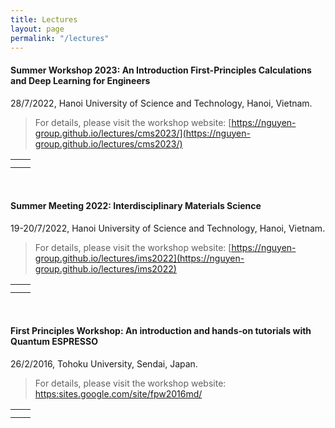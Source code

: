 ```yaml
---
title: Lectures
layout: page
permalink: "/lectures"
---
```


#### Summer Workshop 2023: An Introduction First-Principles Calculations and Deep Learning for Engineers
28/7/2022, Hanoi University of Science and Technology, Hanoi, Vietnam. 
>For details, please visit the workshop website: [https://nguyen-group.github.io/lectures/cms2023/](https://nguyen-group.github.io/lectures/cms2023/)

<table width="800">
    <tr>
        <td style="text-align: center;">
            <img src="{{site.baseurl}}/assets/images/lectures/cms2023-1.jpg" alt="" />
        </td>
        <td style="text-align: center;">
            <img src="{{site.baseurl}}/assets/images/lectures/cms2023-2.jpg" alt="" />
        </td>
    </tr>
    <tr>
        <td style="text-align: center;">
            <img src="{{site.baseurl}}/assets/images/lectures/cms2023-3.jpg" alt="" />
        </td>
        <td style="text-align: center;">
            <img src="{{site.baseurl}}/assets/images/lectures/cms2023-4.jpg" alt="" />
        </td>
    </tr>
</table>

<br>

#### Summer Meeting 2022: Interdisciplinary Materials Science
19-20/7/2022, Hanoi University of Science and Technology, Hanoi, Vietnam. 
>For details, please visit the workshop website: [https://nguyen-group.github.io/lectures/ims2022](https://nguyen-group.github.io/lectures/ims2022)

<table width="800">
    <tr>
        <td style="text-align: center;">
            <img src="{{site.baseurl}}/assets/images/lectures/ims2022-1.jpg" alt="" />
        </td>
        <td style="text-align: center;">
            <img src="{{site.baseurl}}/assets/images/lectures/ims2022-2.jpg" alt="" />
        </td>
    </tr>
    <tr>
        <td style="text-align: center;">
            <img src="{{site.baseurl}}/assets/images/lectures/ims2022-3.jpg" alt="" />
        </td>
        <td style="text-align: center;">
            <img src="{{site.baseurl}}/assets/images/lectures/ims2022-4.jpg" alt="" />
        </td>
    </tr>
</table>

<br>

#### First Principles Workshop: An introduction and hands‑on tutorials with Quantum ESPRESSO
26/2/2016, Tohoku University, Sendai, Japan. 
>For details, please visit the workshop website: 
<a href="https:sites.google.com/site/fpw2016md/">https:sites.google.com/site/fpw2016md/</a>

<table width="800">
    <tr>
        <td style="text-align: center;">
            <img src="{{site.baseurl}}/assets/images/lectures/qe2016-1.jpg" alt="" />
        </td>
        <td style="text-align: center;">
            <img src="{{site.baseurl}}/assets/images/lectures/qe2016-2.jpg" alt="" />
        </td>
    </tr>
    <tr>
        <td style="text-align: center;">
            <img src="{{site.baseurl}}/assets/images/lectures/qe2016-3.jpg" alt="" />
        </td>
        <td style="text-align: center;">
            <img src="{{site.baseurl}}/assets/images/lectures/qe2016-4.jpg" alt="" />
        </td>
    </tr>
</table>
